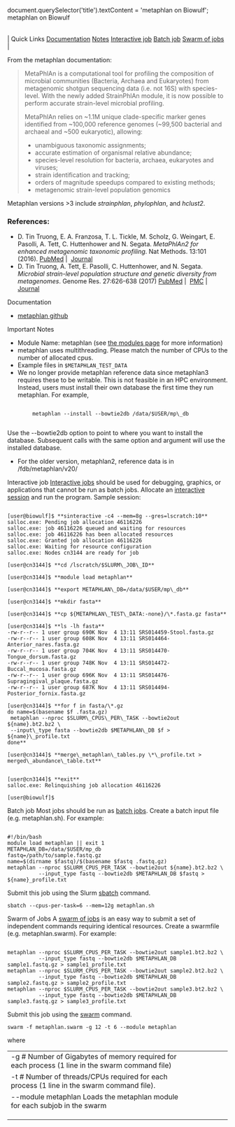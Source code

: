 

document.querySelector('title').textContent = 'metaphlan on Biowulf';
metaphlan on Biowulf


|  |
| --- |
| 
Quick Links
[Documentation](#doc)
[Notes](#notes)
[Interactive job](#int) 
[Batch job](#sbatch) 
[Swarm of jobs](#swarm) 
 |




 From the metaphlan documentation:
 



> MetaPhlAn is a computational tool for profiling the composition of microbial 
>  communities (Bacteria, Archaea and Eukaryotes) from metagenomic shotgun sequencing data
>  (i.e. not 16S) with species-level. With the newly added StrainPhlAn module, it is now
>  possible to perform accurate strain-level microbial profiling.
> 
>  MetaPhlAn relies on ~1.1M unique clade-specific marker genes identified from ~100,000
>  reference genomes (~99,500 bacterial and archaeal and ~500 eukaryotic), allowing:
> 
>  * unambiguous taxonomic assignments;
> * accurate estimation of organismal relative abundance;
> * species-level resolution for bacteria, archaea, eukaryotes and viruses;
> * strain identification and tracking;
> * orders of magnitude speedups compared to existing methods;
> * metagenomic strain-level population genomics
> 
> 
> 


Metaphlan versions >3 include *strainphlan*, *phylophlan*, and *hclust2*.


### References:


* D. Tin Truong, E. A. Franzosa, T. L. Tickle, M. Scholz, G. Weingart, E. Pasolli, A. Tett, C. Huttenhower and N. Segata. *MetaPhlAn2 for enhanced metagenomic taxonomic profiling*. Nat Methods. 13:101 (2016).
 [PubMed](https://www.ncbi.nlm.nih.gov/pubmed/26418763) | 
 [Journal](https://www.nature.com/articles/nmeth.3589)
* D. Tin Truong, A. Tett, E. Pasolli, C. Huttenhower, and N. Segata. *Microbial strain-level population structure and genetic diversity from metagenomes*. Genome Res. 27:626-638 (2017)
 [PubMed](https://www.ncbi.nlm.nih.gov/pubmed/28167665) | 
 [PMC](https://www.ncbi.nlm.nih.gov/pmc/articles/PMC5378180/) | 
 [Journal](https://genome.cshlp.org/content/27/4/626.long)



Documentation
* [metaphlan github](https://github.com/biobakery/MetaPhlAn)


Important Notes
* Module Name: metaphlan (see [the modules page](/apps/modules.html) for more information)
* metaphlan uses multithreading. Please match the number of CPUs to the number of
 allocated cpus.
* Example files in `$METAPHLAN_TEST_DATA`
* We no longer provide metaphlan reference data since metaphlan3 requires these to be writable. This is
 not feasible in an HPC environment. Instead, users must install their own database the first time they run
 metaphlan. For example,
 
```

    	metaphlan --install --bowtie2db /data/$USER/mp\_db
    
```

 Use the --bowtie2db option to point to where you want to install the database. Subsequent calls with the same
 option and argument will use the installed database.
* For the older version, metaphlan2, reference data is in /fdb/metaphlan/v20/



Interactive job
[Interactive jobs](/docs/userguide.html#int) should be used for debugging, graphics, or applications that cannot be run as batch jobs.
Allocate an [interactive session](/docs/userguide.html#int) and run the program. Sample session:



```

[user@biowulf]$ **sinteractive -c4 --mem=8g --gres=lscratch:10**
salloc.exe: Pending job allocation 46116226
salloc.exe: job 46116226 queued and waiting for resources
salloc.exe: job 46116226 has been allocated resources
salloc.exe: Granted job allocation 46116226
salloc.exe: Waiting for resource configuration
salloc.exe: Nodes cn3144 are ready for job

[user@cn3144]$ **cd /lscratch/$SLURM\_JOB\_ID**

[user@cn3144]$ **module load metaphlan**

[user@cn3144]$ **export METAPHLAN\_DB=/data/$USER/mp\_db**

[user@cn3144]$ **mkdir fasta**

[user@cn3144]$ **cp ${METAPHLAN\_TEST\_DATA:-none}/\*.fasta.gz fasta**

[user@cn3144]$ **ls -lh fasta**
-rw-r--r-- 1 user group 690K Nov  4 13:11 SRS014459-Stool.fasta.gz
-rw-r--r-- 1 user group 608K Nov  4 13:11 SRS014464-Anterior_nares.fasta.gz
-rw-r--r-- 1 user group 704K Nov  4 13:11 SRS014470-Tongue_dorsum.fasta.gz
-rw-r--r-- 1 user group 748K Nov  4 13:11 SRS014472-Buccal_mucosa.fasta.gz
-rw-r--r-- 1 user group 696K Nov  4 13:11 SRS014476-Supragingival_plaque.fasta.gz
-rw-r--r-- 1 user group 687K Nov  4 13:11 SRS014494-Posterior_fornix.fasta.gz

[user@cn3144]$ **for f in fasta/\*.gz
do name=$(basename $f .fasta.gz)
 metaphlan --nproc $SLURM\_CPUS\_PER\_TASK --bowtie2out ${name}.bt2.bz2 \
 --input\_type fasta --bowtie2db $METAPHLAN\_DB $f > ${name}\_profile.txt
done**

[user@cn3144]$ **merge\_metaphlan\_tables.py \*\_profile.txt > merged\_abundance\_table.txt**


[user@cn3144]$ **exit**
salloc.exe: Relinquishing job allocation 46116226

[user@biowulf]$

```


Batch job
Most jobs should be run as [batch jobs](/docs/userguide.html#submit).
Create a batch input file (e.g. metaphlan.sh). For example:



```

#!/bin/bash
module load metaphlan || exit 1
METAPHLAN_DB=/data/$USER/mp_db
fastq=/path/to/sample.fastq.gz
name=$(dirname $fastq)/$(basename $fastq .fastq.gz)
metaphlan --nproc $SLURM_CPUS_PER_TASK --bowtie2out ${name}.bt2.bz2 \
          --input_type fastq --bowtie2db $METAPHLAN_DB $fastq > ${name}_profile.txt

```

Submit this job using the Slurm [sbatch](/docs/userguide.html) command.



```
sbatch --cpus-per-task=6 --mem=12g metaphlan.sh
```

Swarm of Jobs 
A [swarm of jobs](/apps/swarm.html) is an easy way to submit a set of independent commands requiring identical resources.
Create a swarmfile (e.g. metaphlan.swarm). For example:



```

metaphlan --nproc $SLURM_CPUS_PER_TASK --bowtie2out sample1.bt2.bz2 \
          --input_type fastq --bowtie2db $METAPHLAN_DB sample1.fastq.gz > sample1_profile.txt
metaphlan --nproc $SLURM_CPUS_PER_TASK --bowtie2out sample2.bt2.bz2 \
          --input_type fastq --bowtie2db $METAPHLAN_DB sample2.fastq.gz > sample2_profile.txt
metaphlan --nproc $SLURM_CPUS_PER_TASK --bowtie2out sample3.bt2.bz2 \
          --input_type fastq --bowtie2db $METAPHLAN_DB sample3.fastq.gz > sample3_profile.txt

```

Submit this job using the [swarm](/apps/swarm.html) command.



```
swarm -f metaphlan.swarm -g 12 -t 6 --module metaphlan
```

where


|  |  |  |  |  |  |
| --- | --- | --- | --- | --- | --- |
| -g #  Number of Gigabytes of memory required for each process (1 line in the swarm command file)
 | -t #  Number of threads/CPUs required for each process (1 line in the swarm command file).
 | --module metaphlan  Loads the metaphlan module for each subjob in the swarm 
 | |
 | |
 | |








